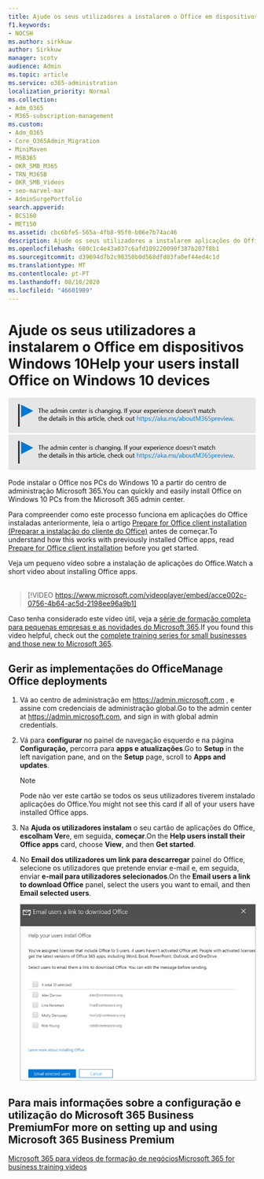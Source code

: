 ```yaml
---
title: Ajude os seus utilizadores a instalarem o Office em dispositivos Windows 10
f1.keywords:
- NOCSH
ms.author: sirkkuw
author: Sirkkuw
manager: scotv
audience: Admin
ms.topic: article
ms.service: o365-administration
localization_priority: Normal
ms.collection:
- Adm_O365
- M365-subscription-management
ms.custom:
- Adm_O365
- Core_O365Admin_Migration
- MiniMaven
- MSB365
- OKR_SMB_M365
- TRN_M365B
- OKR_SMB_Videos
- seo-marvel-mar
- AdminSurgePortfolio
search.appverid:
- BCS160
- MET150
ms.assetid: cbc6bfe5-565a-4fb8-95f0-b06e7b74ac46
description: Ajude os seus utilizadores a instalarem aplicações do Office em dispositivos Windows 10 e a instalar facilmente o Office nos PCs do Windows 10 a partir do centro de administração microsoft 365.
ms.openlocfilehash: 680c1c4e43a037c6afd109220090f387b207f8b1
ms.sourcegitcommit: d39694d7b2c98350b0d568dfd03fa0ef44ed4c1d
ms.translationtype: MT
ms.contentlocale: pt-PT
ms.lasthandoff: 08/10/2020
ms.locfileid: "46601989"
---
```

# <a name="help-your-users-install-office-on-windows-10-devices"></a><span data-ttu-id="e8179-103">Ajude os seus utilizadores a instalarem o Office em dispositivos Windows 10</span><span class="sxs-lookup"><span data-stu-id="e8179-103">Help your users install Office on Windows 10 devices</span></span>

<span data-ttu-id="e8179-104">[![Etiqueta que informa que o centro de administração está a mudar e que pode encontrar mais detalhes em aka.ms/aboutM365preview.](../media/m365admincenterchanging.png)](https://docs.microsoft.com/office365/admin/microsoft-365-admin-center-preview)</span><span class="sxs-lookup"><span data-stu-id="e8179-104">[![Label to let you know the admin center is changing and you can find more details at aka.ms/aboutM365preview.](../media/m365admincenterchanging.png)](https://docs.microsoft.com/office365/admin/microsoft-365-admin-center-preview)</span></span>

<span data-ttu-id="e8179-105">Pode instalar o Office nos PCs do Windows 10 a partir do centro de administração Microsoft 365.</span><span class="sxs-lookup"><span data-stu-id="e8179-105">You can quickly and easily install Office on Windows 10 PCs from the Microsoft 365 admin center.</span></span>
  
<span data-ttu-id="e8179-106">Para compreender como este processo funciona em aplicações do Office instaladas anteriormente, leia o artigo [Prepare for Office client installation (Preparar a instalação do cliente do Office)](prepare-for-office-client-deployment.md) antes de começar.</span><span class="sxs-lookup"><span data-stu-id="e8179-106">To understand how this works with previously installed Office apps, read [Prepare for Office client installation](prepare-for-office-client-deployment.md) before you get started.</span></span>

<span data-ttu-id="e8179-107">Veja um pequeno vídeo sobre a instalação de aplicações do Office.</span><span class="sxs-lookup"><span data-stu-id="e8179-107">Watch a short video about installing Office apps.</span></span><br><br>

> [!VIDEO https://www.microsoft.com/videoplayer/embed/acce002c-0756-4b64-ac5d-2198ee96a9b1] 

<span data-ttu-id="e8179-108">Caso tenha considerado este vídeo útil, veja a [série de formação completa para pequenas empresas e as novidades do Microsoft 365](https://support.microsoft.com/office/6ab4bbcd-79cf-4000-a0bd-d42ce4d12816).</span><span class="sxs-lookup"><span data-stu-id="e8179-108">If you found this video helpful, check out the [complete training series for small businesses and those new to Microsoft 365](https://support.microsoft.com/office/6ab4bbcd-79cf-4000-a0bd-d42ce4d12816).</span></span>

## <a name="manage-office-deployments"></a><span data-ttu-id="e8179-109">Gerir as implementações do Office</span><span class="sxs-lookup"><span data-stu-id="e8179-109">Manage Office deployments</span></span>

1. <span data-ttu-id="e8179-110">Vá ao centro de administração em <a href="https://go.microsoft.com/fwlink/p/?linkid=2024339" target="_blank">https://admin.microsoft.com</a> , e assine com credenciais de administração global.</span><span class="sxs-lookup"><span data-stu-id="e8179-110">Go to the admin center at <a href="https://go.microsoft.com/fwlink/p/?linkid=2024339" target="_blank">https://admin.microsoft.com</a>, and sign in with global admin credentials.</span></span> 

2. <span data-ttu-id="e8179-111">Vá para **configurar** no painel de navegação esquerdo e na página **Configuração,** percorra para **apps e atualizações**.</span><span class="sxs-lookup"><span data-stu-id="e8179-111">Go to **Setup** in the left navigation pane, and on the **Setup** page, scroll to **Apps and updates**.</span></span>
    > [!NOTE]
    > <span data-ttu-id="e8179-112">Pode não ver este cartão se todos os seus utilizadores tiverem instalado aplicações do Office.</span><span class="sxs-lookup"><span data-stu-id="e8179-112">You might not see this card if all of your  users have installed Office apps.</span></span>
  
3. <span data-ttu-id="e8179-113">Na **Ajuda os utilizadores instalam** o seu cartão de aplicações do Office, **escolham Ver**e, em seguida, **começar**.</span><span class="sxs-lookup"><span data-stu-id="e8179-113">On the **Help users install their Office apps** card, choose **View**, and then **Get started**.</span></span>
    
4. <span data-ttu-id="e8179-114">No **Email dos utilizadores um link para descarregar** painel do Office, selecione os utilizadores que pretende enviar e-mail e, em seguida, enviar **e-mail para utilizadores selecionados**.</span><span class="sxs-lookup"><span data-stu-id="e8179-114">On the **Email users a link to download Office** panel, select the users you want to email, and then **Email selected users**.</span></span>

   ![Selecione os utilizadores para enviar e-mail com link de descarregamento do Office.](../media/sendemailtousers.png)

## <a name="for-more-on-setting-up-and-using-microsoft-365-business-premium"></a><span data-ttu-id="e8179-116">Para mais informações sobre a configuração e utilização do Microsoft 365 Business Premium</span><span class="sxs-lookup"><span data-stu-id="e8179-116">For more on setting up and using Microsoft 365 Business Premium</span></span>

[<span data-ttu-id="e8179-117">Microsoft 365 para vídeos de formação de negócios</span><span class="sxs-lookup"><span data-stu-id="e8179-117">Microsoft 365 for business training videos</span></span>](https://support.microsoft.com/office/6ab4bbcd-79cf-4000-a0bd-d42ce4d12816)
